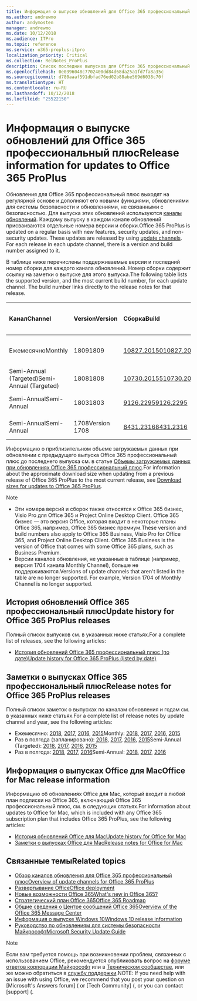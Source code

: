 ```yaml
---
title: Информация о выпуске обновлений для Office 365 профессиональный плюс
ms.author: andrewmo
author: andymosten
manager: andrewmo
ms.date: 10/12/2018
ms.audience: ITPro
ms.topic: reference
ms.service: o365-proplus-itpro
localization_priority: Critical
ms.collection: RelNotes_ProPlus
description: Список последних выпусков для Office 365 профессиональный плюс для каждого канала обновления и ссылки на заметки о выпусках и историю обновлений для ИТ-специалистов
ms.openlocfilehash: 0e0396048c7702400dd84d68da25a1fd7fa8a35c
ms.sourcegitcommit: d780aaaf591dbfad76ed02b88abe569d6038c70f
ms.translationtype: HT
ms.contentlocale: ru-RU
ms.lasthandoff: 10/12/2018
ms.locfileid: "25522150"
---
```

# <a name="release-information-for-updates-to-office-365-proplus"></a><span data-ttu-id="ed3a9-103">Информация о выпуске обновлений для Office 365 профессиональный плюс</span><span class="sxs-lookup"><span data-stu-id="ed3a9-103">Release information for updates to Office 365 ProPlus</span></span>

<span data-ttu-id="ed3a9-p101">Обновления для Office 365 профессиональный плюс выходят на регулярной основе и дополняют его новыми функциями, обновлениями для системы безопасности и обновлениями, не связанными с безопасностью. Для выпуска этих обновлений используются [каналы обновлений](https://docs.microsoft.com/DeployOffice/overview-of-update-channels-for-office-365-proplus). Каждому выпуску в каждом канале обновлений присваиваются отдельные номера версии и сборки.</span><span class="sxs-lookup"><span data-stu-id="ed3a9-p101">Office 365 ProPlus is updated on a regular basis with new features, security updates, and non-security updates. These updates are released by using [update channels](https://docs.microsoft.com/DeployOffice/overview-of-update-channels-for-office-365-proplus). For each release in each update channel, there is a version and build number assigned to it.</span></span> 

<span data-ttu-id="ed3a9-p102">В таблице ниже перечислены поддерживаемые версии и последний номер сборки для каждого канала обновлений. Номер сборки содержит ссылку на заметки о выпуске для этого выпуска.</span><span class="sxs-lookup"><span data-stu-id="ed3a9-p102">The following table lists the supported version, and the most current build number, for each update channel. The build number links directly to the release notes for that release.</span></span> 

  
|<span data-ttu-id="ed3a9-109">**Канал**</span><span class="sxs-lookup"><span data-stu-id="ed3a9-109">**Channel**</span></span>|<span data-ttu-id="ed3a9-110">**Version**</span><span class="sxs-lookup"><span data-stu-id="ed3a9-110">**Version**</span></span>|<span data-ttu-id="ed3a9-111">**Сборка**</span><span class="sxs-lookup"><span data-stu-id="ed3a9-111">**Build**</span></span>|<span data-ttu-id="ed3a9-112">**Дата выпуска**</span><span class="sxs-lookup"><span data-stu-id="ed3a9-112">**Release date**</span></span>|<span data-ttu-id="ed3a9-113">**Версия поддерживается до**</span><span class="sxs-lookup"><span data-stu-id="ed3a9-113">**Version supported until**</span></span>|
|:-----|:-----|:-----|:-----|:-----|
|<span data-ttu-id="ed3a9-114">Ежемесячно</span><span class="sxs-lookup"><span data-stu-id="ed3a9-114">Monthly</span></span>  <br/> |<span data-ttu-id="ed3a9-115">1809</span><span class="sxs-lookup"><span data-stu-id="ed3a9-115">1809</span></span>  <br/> |[<span data-ttu-id="ed3a9-116">10827.20150</span><span class="sxs-lookup"><span data-stu-id="ed3a9-116">10827.20150)</span></span>](monthly-channel-2018.md#version-1809-october-9)  <br/> | <span data-ttu-id="ed3a9-117">09 октября 2018 г.</span><span class="sxs-lookup"><span data-stu-id="ed3a9-117">October 9, 2018</span></span>  <br/> |<span data-ttu-id="ed3a9-118">Выпущена версия 1810</span><span class="sxs-lookup"><span data-stu-id="ed3a9-118">Version 1808 is released</span></span> <br/>|
|<span data-ttu-id="ed3a9-119">Semi-Annual (Targeted)</span><span class="sxs-lookup"><span data-stu-id="ed3a9-119">Semi-Annual (Targeted)</span></span>  <br/> |<span data-ttu-id="ed3a9-120">1808</span><span class="sxs-lookup"><span data-stu-id="ed3a9-120">1808</span></span>  <br/> |[<span data-ttu-id="ed3a9-121">10730.20155</span><span class="sxs-lookup"><span data-stu-id="ed3a9-121">10730.20155)</span></span>](semi-annual-channel-targeted-2018.md#version-1808-october-9)  <br/> | <span data-ttu-id="ed3a9-122">09 октября 2018 г.</span><span class="sxs-lookup"><span data-stu-id="ed3a9-122">October 9, 2018</span></span>  <br/> | <span data-ttu-id="ed3a9-123">13 марта 2019  г.</span><span class="sxs-lookup"><span data-stu-id="ed3a9-123">March 13, 2019</span></span> <br/>|
|<span data-ttu-id="ed3a9-124">Semi-Annual</span><span class="sxs-lookup"><span data-stu-id="ed3a9-124">Semi-Annual</span></span> <br/> |<span data-ttu-id="ed3a9-125">1803</span><span class="sxs-lookup"><span data-stu-id="ed3a9-125">1803</span></span>  <br/> | [<span data-ttu-id="ed3a9-126">9126.2295</span><span class="sxs-lookup"><span data-stu-id="ed3a9-126">9126.2295</span></span>](semi-annual-channel-2018.md#version-1803-october-9) <br/> |<span data-ttu-id="ed3a9-127">09 октября 2018 г.</span><span class="sxs-lookup"><span data-stu-id="ed3a9-127">October 9, 2018</span></span>  <br/> | <span data-ttu-id="ed3a9-128">10 декабря 2019 года</span><span class="sxs-lookup"><span data-stu-id="ed3a9-128">December 10, 2019</span></span> <br/>|
|<span data-ttu-id="ed3a9-129">Semi-Annual</span><span class="sxs-lookup"><span data-stu-id="ed3a9-129">Semi-Annual</span></span> <br/> |<span data-ttu-id="ed3a9-130">1708</span><span class="sxs-lookup"><span data-stu-id="ed3a9-130">Version 1708</span></span>  <br/> |[<span data-ttu-id="ed3a9-131">8431.2316</span><span class="sxs-lookup"><span data-stu-id="ed3a9-131">8431.2316</span></span>](semi-annual-channel-2018.md#version-1708-october-9)  <br/> |<span data-ttu-id="ed3a9-132">09 октября 2018 г.</span><span class="sxs-lookup"><span data-stu-id="ed3a9-132">October 9, 2018</span></span>  <br/> | <span data-ttu-id="ed3a9-133">13 марта 2019  г.</span><span class="sxs-lookup"><span data-stu-id="ed3a9-133">March 13, 2019</span></span> <br/>|

<span data-ttu-id="ed3a9-134">Информацию о приблизительном объеме загружаемых данных при обновлении с предыдущего выпуска Office 365 профессиональный плюс до последнего выпуска см. в статье [Объемы загружаемых данных при обновлениях Office 365 профессиональный плюс](download-sizes-office365-proplus-updates.md).</span><span class="sxs-lookup"><span data-stu-id="ed3a9-134">For information about the approximate download size when updating from a previous release of Office 365 ProPlus to the most current release, see [Download sizes for updates to Office 365 ProPlus](download-sizes-office365-proplus-updates.md).</span></span>

> [!NOTE]
> - <span data-ttu-id="ed3a9-p103">Эти номера версий и сборок также относятся к Office 365 бизнес, Visio Pro для Office 365 и Project Online Desktop Client. Office 365 бизнес — это версия Office, которая входит в некоторые планы Office 365, например, Office 365 бизнес премиум.</span><span class="sxs-lookup"><span data-stu-id="ed3a9-p103">These version and build numbers also apply to Office 365 Business, Visio Pro for Office 365, and Project Online Desktop Client. Office 365 Business is the version of Office that comes with some Office 365 plans, such as Business Premium.</span></span>
> - <span data-ttu-id="ed3a9-p104">Версии каналов обновления, не указанные в таблице (например, версия 1704 канала Monthly Channel), больше не поддерживаются.</span><span class="sxs-lookup"><span data-stu-id="ed3a9-p104">Versions of update channels that aren't listed in the table are no longer supported. For example, Version 1704 of Monthly Channel is no longer supported.</span></span> 


## <a name="update-history-for-office-365-proplus-releases"></a><span data-ttu-id="ed3a9-139">История обновлений Office 365 профессиональный плюс</span><span class="sxs-lookup"><span data-stu-id="ed3a9-139">Update history for Office 365 ProPlus releases</span></span>

<span data-ttu-id="ed3a9-140">Полный список выпусков см. в указанных ниже статьях.</span><span class="sxs-lookup"><span data-stu-id="ed3a9-140">For a complete list of releases, see the following articles:</span></span>
 - [<span data-ttu-id="ed3a9-141">История обновлений Office 365 профессиональный плюс (по дате)</span><span class="sxs-lookup"><span data-stu-id="ed3a9-141">Update history for Office 365 ProPlus (listed by date)</span></span>](update-history-office365-proplus-by-date.md)

## <a name="release-notes-for-office-365-proplus-releases"></a><span data-ttu-id="ed3a9-142">Заметки о выпусках Office 365 профессиональный плюс</span><span class="sxs-lookup"><span data-stu-id="ed3a9-142">Release notes for Office 365 ProPlus releases</span></span>

<span data-ttu-id="ed3a9-143">Полный список заметок о выпусках по каналам обновления и годам см. в указанных ниже статьях.</span><span class="sxs-lookup"><span data-stu-id="ed3a9-143">For a complete list of release notes by update channel and year, see the following articles:</span></span>
 - <span data-ttu-id="ed3a9-144">Ежемесячно: [2018](monthly-channel-2018.md), [2017](monthly-channel-2017.md), [2016](monthly-channel-2016.md), [2015](monthly-channel-2015.md)</span><span class="sxs-lookup"><span data-stu-id="ed3a9-144">Monthly: [2018](monthly-channel-2018.md), [2017](monthly-channel-2017.md), [2016](monthly-channel-2016.md), [2015](monthly-channel-2015.md)</span></span>
 - <span data-ttu-id="ed3a9-145">Раз в полгода (запланировано): [2018](semi-annual-channel-targeted-2018.md), [2017](semi-annual-channel-targeted-2017.md), [2016](semi-annual-channel-targeted-2016.md), [2015](semi-annual-channel-targeted-2015.md)</span><span class="sxs-lookup"><span data-stu-id="ed3a9-145">Semi-Annual (Targeted): [2018](semi-annual-channel-targeted-2018.md), [2017](semi-annual-channel-targeted-2017.md), [2016](semi-annual-channel-targeted-2016.md), [2015](semi-annual-channel-targeted-2015.md)</span></span>
 - <span data-ttu-id="ed3a9-146">Раз в полгода: [2018](semi-annual-channel-2018.md), [2017](semi-annual-channel-2017.md), [2016](semi-annual-channel-2016.md)</span><span class="sxs-lookup"><span data-stu-id="ed3a9-146">Semi-Annual: [2018](semi-annual-channel-2018.md), [2017](semi-annual-channel-2017.md), [2016](semi-annual-channel-2016.md)</span></span>

## <a name="office-for-mac-release-information"></a><span data-ttu-id="ed3a9-147">Информация о выпусках Office для Mac</span><span class="sxs-lookup"><span data-stu-id="ed3a9-147">Office for Mac release information</span></span>

<span data-ttu-id="ed3a9-148">Информацию об обновлениях Office для Mac, который входит в любой план подписки на Office 365, включающий Office 365 профессиональный плюс, см. в следующих статьях.</span><span class="sxs-lookup"><span data-stu-id="ed3a9-148">For information about updates to Office for Mac, which is included with any Office 365 subscription plan that includes Office 365 ProPlus, see the following articles:</span></span>
 - [<span data-ttu-id="ed3a9-149">История обновлений Office для Mac</span><span class="sxs-lookup"><span data-stu-id="ed3a9-149">Update history for Office for Mac</span></span>](update-history-office-for-mac.md)
 - [<span data-ttu-id="ed3a9-150">Заметки о выпусках Office для Mac</span><span class="sxs-lookup"><span data-stu-id="ed3a9-150">Release notes for Office for Mac</span></span>](release-notes-office-for-mac.md)


## <a name="related-topics"></a><span data-ttu-id="ed3a9-151">Связанные темы</span><span class="sxs-lookup"><span data-stu-id="ed3a9-151">Related topics</span></span>

- [<span data-ttu-id="ed3a9-152">Обзор каналов обновления для Office 365 профессиональный плюс</span><span class="sxs-lookup"><span data-stu-id="ed3a9-152">Overview of update channels for Office 365 ProPlus</span></span>](https://docs.microsoft.com/DeployOffice/overview-of-update-channels-for-office-365-proplus)
- [<span data-ttu-id="ed3a9-153">Развертывание Office</span><span class="sxs-lookup"><span data-stu-id="ed3a9-153">Office deployment</span></span>](https://docs.microsoft.com/deployoffice/)
- [<span data-ttu-id="ed3a9-154">Новые возможности Office 365</span><span class="sxs-lookup"><span data-stu-id="ed3a9-154">What's new in Office 365?</span></span>](https://support.office.com/article/95c8d81d-08ba-42c1-914f-bca4603e1426)
- [<span data-ttu-id="ed3a9-155">Стратегический план Office 365</span><span class="sxs-lookup"><span data-stu-id="ed3a9-155">Office 365 Roadmap</span></span>](https://products.office.com/business/office-365-roadmap)
- [<span data-ttu-id="ed3a9-156">Общие сведения о Центре сообщений Office 365</span><span class="sxs-lookup"><span data-stu-id="ed3a9-156">Overview of the Office 365 Message Center</span></span>](https://support.office.com/article/38fb3333-bfcc-4340-a37b-deda509c2093)
- [<span data-ttu-id="ed3a9-157">Информация о выпуске Windows 10</span><span class="sxs-lookup"><span data-stu-id="ed3a9-157">Windows 10 release information</span></span>](https://www.microsoft.com/itpro/windows-10/release-information)
- [<span data-ttu-id="ed3a9-158">Руководство по обновлениям для системы безопасности Майкрософт</span><span class="sxs-lookup"><span data-stu-id="ed3a9-158">Microsoft Security Update Guide</span></span>](https://portal.msrc.microsoft.com/)

> [!NOTE]
> <span data-ttu-id="ed3a9-159">Если вам требуется помощь при возникновении проблем, связанных с использованием Office, рекомендуется опубликовать вопрос на [форуме ответов корпорации Майкрософт](https://answers.microsoft.com/) или в [Техническом сообществе](https://techcommunity.microsoft.com/), или же можно обратиться в [службу поддержки](https://support.microsoft.com/contactus).</span><span class="sxs-lookup"><span data-stu-id="ed3a9-159">NOTE: If you need help with an issue with using Office, we recommend that you post your question on [Microsoft's Answers forum] ([](https://answers.microsoft.com/) or [Tech Community] ([](https://techcommunity.microsoft.com/), or you can contact [support] ([](https://support.microsoft.com/contactus).</span></span>

